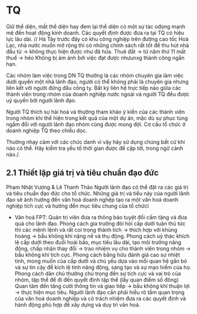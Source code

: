 # TQ
Giữ thể diện, mất thể diện hay đem lại thể diện có một sự tác ođọng mạnh mẽ đến hoạt động kinh doanh.
Các quyết định được đưa ra tại TQ có hiệu lực lâu dài.
// Hà Tây trước đây có khu công nghiệp trên đường cao tốc Hoà Lạc, nhà nước muốn mở rộng thì có những chính sách rất tốt để thu hút nhà đầu từ -> không thực hiện được như đã hứa. Thuê đất -> từ năm thứ 11 mất thuế -> hẻo
Không bị ám ảnh bới việc đạt được nhưunxg thành công ngắn hạn.

Các nhóm làm việc trong DN TQ thường là các nhóm chuyên gia làm việc dưới quyền một nhà lãnh đạo, người có thể không phải là chuyên gia nhưng liên kết với người đứng đầu công ty.
Bất kỳ liên hệ trực tiếp nào giữa các thành viên trong nhóm của doanh nghiệp nước ngoài và người TQ đều được uỷ quyền bởi người lãnh đạo.

Người TQ thích sự hài hoà và thường tham khảo ý kiến của các thành viên trong nhóm khi thể hiện trong kết quả của một dự án, mặc dù sự phục tùng ngầm đối với người lãnh đạo nhóm cũng được mong đợi.
Cơ cấu tổ chức ở doanh nghiệp TQ theo chiều dọc.

Thường nhạy cảm với các chức danh vì vậy hãy sử dụng chúng bất cứ khi nào có thể.
Hãy kiểm tra yếu tố thời gian được đề cập tới, trong ngữ cảnh nào./.

## 2.1 Thiết lập giá trị và tiêu chuẩn đạo đức
Phạm Nhật Vượng & Lê Thanh Thảo
Người lãnh đạo có thể đặt ra các giá trị và tiêu chuẩn đạo đức cho tổ chức. 
Những giá trị và tiểu này của người lãnh đạo sẽ ảnh hưởng đến văn hoá doanh nghệp tạo ra một văn hoá doanh nghiệp tích cực và hướng đến mục tiêu chung của tổ chứcl 
- Văn hoá FPT: Quản trị viên đưa ra thông báo tuyệt đối cấm tặng và đưa quà cho lãnh đạo.
Phong cách gia trưởng đòi hỏi cấp dưới tuân thủ tức thì các mệnh lệnh và rất coi trọng thành tích -> thích hợp với khủng hoảng -> bầu không khí nặng nề và thụ động.
Phong cách uỷ thác khích lệ cấp dưới theo đuổi hoài bão, mục tiêu lâu dài, tạo môi trường năng động, chấp nhận thay đổi -> trao nhiệm vụ cho thành viên trong nhóm -> bầu không khí tích cực.
Phong cách bằng hữu đánh giá cao sự nhiệt tình, mong muốn của cấp dưới và chủ yếu dựa vào mối quan hệ gắn bó và sự tin cậy để kích lệ tính năng động, sáng tạo và sự mạo hiểm của họ.
Phong cách dân chủ thường chú trọng đến sự tích cực và vai trò của nhóm, tập thể để đi đến quyết định tập thể (lấy quan điểm số đông)
Quan tâm đến tăng cười thông tin và giao tiếp -> bầu không khí thuận lợi -> thực hiện mục tiêu.
Người lãnh đạo cần phải hiểu rõ tầm quan trọng của văn hoá doanh nghiệp và có trách nhiệm đưa ra các quyết định và hành động phù hợp để xây dựng và duy trì văn hoá.